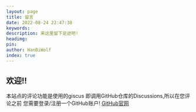 ```yaml
---
layout: page
title: 留言
date: 2022-08-24 22:47:38
keywords:
description: 来这里留下足迹吧!
headimg:
pin:
author: HanBiWolf
index: true
---
```

## 欢迎!!

本站点的评论功能是使用的giscus
即调用GitHub仓库的Discussions,所以在您评论之前
您需要登录/注册一个GitHub账户!
[GitHub官网](https://github.com/)
